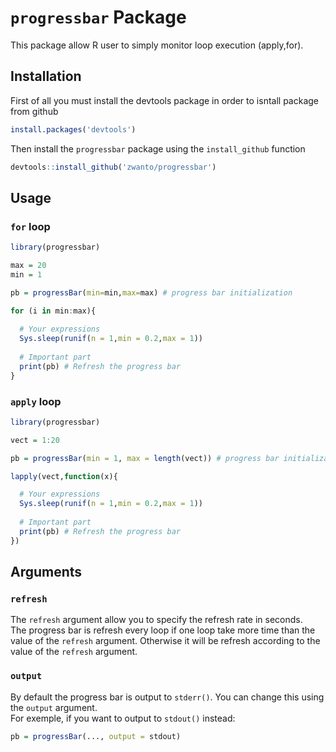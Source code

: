 # `progressbar` Package
  
This package allow R user to simply monitor loop execution (apply,for).

## Installation

First of all you must install the devtools package in order to isntall package from github

```r
install.packages('devtools')
```

Then install the `progressbar` package using the `install_github` function

```r
devtools::install_github('zwanto/progressbar')
```

## Usage

### `for` loop

```r
library(progressbar)

max = 20
min = 1

pb = progressBar(min=min,max=max) # progress bar initialization

for (i in min:max){
  
  # Your expressions
  Sys.sleep(runif(n = 1,min = 0.2,max = 1))
  
  # Important part
  print(pb) # Refresh the progress bar
}
```

### `apply` loop

```r
library(progressbar)

vect = 1:20

pb = progressBar(min = 1, max = length(vect)) # progress bar initialization

lapply(vect,function(x){

  # Your expressions
  Sys.sleep(runif(n = 1,min = 0.2,max = 1))
  
  # Important part
  print(pb) # Refresh the progress bar
})
```

## Arguments

### `refresh`

The `refresh` argument allow you to specify the refresh rate in seconds.  
The progress bar is refresh every loop if one loop take more time than the value of the `refresh` argument. Otherwise it will be refresh according to the value of the `refresh` argument.

### `output`

By default the progress bar is output to `stderr()`. You can change this using the `output` argument.  
For exemple, if you want to output to `stdout()` instead:

```r
pb = progressBar(..., output = stdout)
```